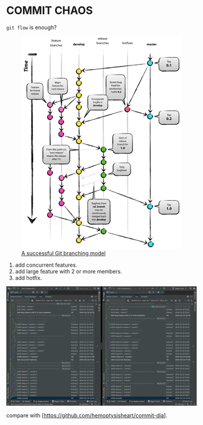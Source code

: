 # COMMIT CHAOS

`git flow` is enough?

<figure>
    <img src="git-model.png" alt="A successful Git branching model"/>
    <figcaption><a href="https://nvie.com/posts/a-successful-git-branching-model/">A successful Git branching model</a></figcaption>
</figure>

1. add concurrent features.
1. add large feature with 2 or more members.
1. add hotfix.

![compare with when use rebase](commit-log-compare.png)

compare with [https://github.com/hemoptysisheart/commit-dia].